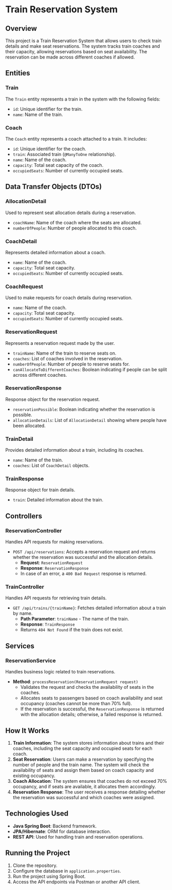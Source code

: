 # Train Reservation System

## Overview
This project is a Train Reservation System that allows users to check train details and make seat reservations. The system tracks train coaches and their capacity, allowing reservations based on seat availability. The reservation can be made across different coaches if allowed.

## Entities

### Train
The `Train` entity represents a train in the system with the following fields:
- `id`: Unique identifier for the train.
- `name`: Name of the train.

### Coach
The `Coach` entity represents a coach attached to a train. It includes:
- `id`: Unique identifier for the coach.
- `train`: Associated train (`@ManyToOne` relationship).
- `name`: Name of the coach.
- `capacity`: Total seat capacity of the coach.
- `occupiedSeats`: Number of currently occupied seats.

## Data Transfer Objects (DTOs)

### AllocationDetail
Used to represent seat allocation details during a reservation.
- `coachName`: Name of the coach where the seats are allocated.
- `numberOfPeople`: Number of people allocated to this coach.

### CoachDetail
Represents detailed information about a coach.
- `name`: Name of the coach.
- `capacity`: Total seat capacity.
- `occupiedSeats`: Number of currently occupied seats.

### CoachRequest
Used to make requests for coach details during reservation.
- `name`: Name of the coach.
- `capacity`: Total seat capacity.
- `occupiedSeats`: Number of currently occupied seats.

### ReservationRequest
Represents a reservation request made by the user.
- `trainName`: Name of the train to reserve seats on.
- `coaches`: List of coaches involved in the reservation.
- `numberOfPeople`: Number of people to reserve seats for.
- `canAllocateToDifferentCoaches`: Boolean indicating if people can be split across different coaches.

### ReservationResponse
Response object for the reservation request.
- `reservationPossible`: Boolean indicating whether the reservation is possible.
- `allocationDetails`: List of `AllocationDetail` showing where people have been allocated.

### TrainDetail
Provides detailed information about a train, including its coaches.
- `name`: Name of the train.
- `coaches`: List of `CoachDetail` objects.

### TrainResponse
Response object for train details.
- `train`: Detailed information about the train.

## Controllers

### ReservationController
Handles API requests for making reservations.
- `POST /api/reservations`: Accepts a reservation request and returns whether the reservation was successful and the allocation details.
  - **Request**: `ReservationRequest`
  - **Response**: `ReservationResponse`
  - In case of an error, a `400 Bad Request` response is returned.

### TrainController
Handles API requests for retrieving train details.
- `GET /api/trains/{trainName}`: Fetches detailed information about a train by name.
  - **Path Parameter**: `trainName` - The name of the train.
  - **Response**: `TrainResponse`
  - Returns `404 Not Found` if the train does not exist.

## Services

### ReservationService
Handles business logic related to train reservations.
- **Method**: `processReservation(ReservationRequest request)`
  - Validates the request and checks the availability of seats in the coaches.
  - Allocates seats to passengers based on coach availability and seat occupancy (coaches cannot be more than 70% full).
  - If the reservation is successful, the `ReservationResponse` is returned with the allocation details; otherwise, a failed response is returned.

## How It Works

1. **Train Information**: The system stores information about trains and their coaches, including the seat capacity and occupied seats for each coach.
2. **Seat Reservation**: Users can make a reservation by specifying the number of people and the train name. The system will check the availability of seats and assign them based on coach capacity and existing occupancy.
3. **Coach Allocation**: The system ensures that coaches do not exceed 70% occupancy, and if seats are available, it allocates them accordingly.
4. **Reservation Response**: The user receives a response detailing whether the reservation was successful and which coaches were assigned.

## Technologies Used
- **Java Spring Boot**: Backend framework.
- **JPA/Hibernate**: ORM for database interaction.
- **REST API**: Used for handling train and reservation operations.

## Running the Project
1. Clone the repository.
2. Configure the database in `application.properties`.
3. Run the project using Spring Boot.
4. Access the API endpoints via Postman or another API client.

